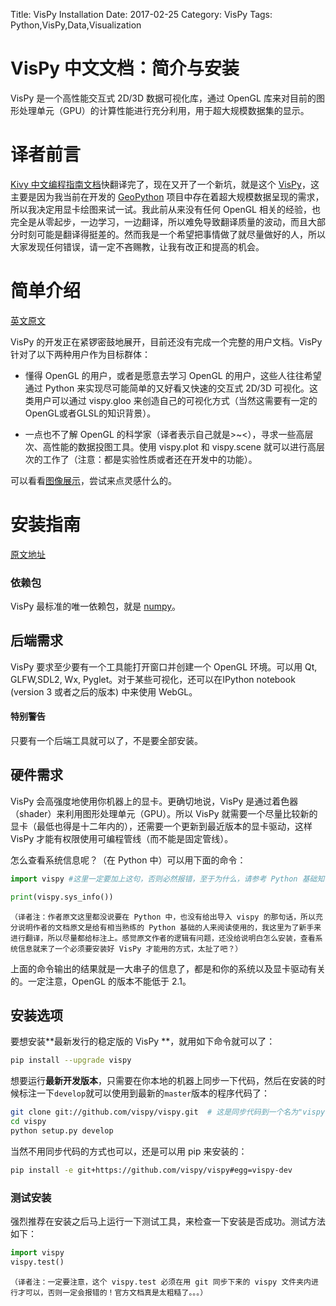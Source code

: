 Title: VisPy Installation
Date: 2017-02-25
Category: VisPy
Tags: Python,VisPy,Data,Visualization


# VisPy 中文文档：简介与安装

VisPy 是一个高性能交互式 2D/3D 数据可视化库，通过 OpenGL 库来对目前的图形处理单元（GPU）的计算性能进行充分利用，用于超大规模数据集的显示。

# 译者前言

[Kivy 中文编程指南文档](https://github.com/cycleuser/Kivy-CN)快翻译完了，现在又开了一个新坑，就是这个 [VisPy](https://github.com/cycleuser/VisPy-CN)，这主要是因为我当前在开发的 [GeoPython](https://github.com/cycleuser/GeoPython) 项目中存在着超大规模数据呈现的需求，所以我决定用显卡绘图来试一试。我此前从来没有任何 OpenGL 相关的经验，也完全是从零起步，一边学习，一边翻译，所以难免导致翻译质量的波动，而且大部分时刻可能是翻译得挺差的。然而我是一个希望把事情做了就尽量做好的人，所以大家发现任何错误，请一定不吝赐教，让我有改正和提高的机会。


# 简单介绍

[英文原文](http://vispy.org/documentation.html#getting-started)

VisPy 的开发正在紧锣密鼓地展开，目前还没有完成一个完整的用户文档。VisPy 针对了以下两种用户作为目标群体：

* 懂得 OpenGL 的用户，或者是愿意去学习 OpenGL 的用户，这些人往往希望通过 Python 来实现尽可能简单的又好看又快速的交互式 2D/3D 可视化。这类用户可以通过 vispy.gloo 来创造自己的可视化方式（当然这需要有一定的 OpenGL或者GLSL的知识背景）。

* 一点也不了解 OpenGL 的科学家（译者表示自己就是>~<），寻求一些高层次、高性能的数据投图工具。使用 vispy.plot 和 vispy.scene 就可以进行高层次的工作了（注意：都是实验性质或者还在开发中的功能）。

可以看看[图像展示](http://vispy.org/gallery.html)，尝试来点灵感什么的。

# 安装指南

[原文地址](http://vispy.org/installation.html)

### 依赖包

VisPy 最标准的唯一依赖包，就是 [numpy](http://numpy.org/)。



## 后端需求


VisPy 要求至少要有一个工具能打开窗口并创建一个 OpenGL 环境。可以用 Qt, GLFW,SDL2, Wx, Pyglet。对于某些可视化，还可以在IPython notebook (version 3 或者之后的版本) 中来使用 WebGL。


#### 特别警告

只要有一个后端工具就可以了，不是要全部安装。


## 硬件需求


VisPy 会高强度地使用你机器上的显卡。更确切地说，VisPy 是通过着色器（shader）来利用图形处理单元（GPU）。所以 VisPy 就需要一个尽量比较新的显卡（最低也得是十二年内的），还需要一个更新到最近版本的显卡驱动，这样 VisPy 才能有权限使用可编程管线（而不能是固定管线）。


怎么查看系统信息呢？（在 Python 中）可以用下面的命令：

```Python
import vispy #这里一定要加上这句，否则必然报错，至于为什么，请参考 Python 基础知识

print(vispy.sys_info())
```
	（译者注：作者原文这里都没说要在 Python 中，也没有给出导入 vispy 的那句话，所以充分说明作者的文档原文是给有相当熟练的 Python 基础的人来阅读使用的，我这里为了新手来进行翻译，所以尽量都给标注上。感觉原文作者的逻辑有问题，还没给说明白怎么安装，查看系统信息就来了一个必须要安装好 VisPy 才能用的方式，太扯了吧？）

上面的命令输出的结果就是一大串子的信息了，都是和你的系统以及显卡驱动有关的。一定注意，OpenGL 的版本不能低于 2.1。



## 安装选项

要想安装**最新发行的稳定版的 VisPy **，就用如下命令就可以了：

```Bash
pip install --upgrade vispy
```






想要运行**最新开发版本**，只需要在你本地的机器上同步一下代码，然后在安装的时候标注一下`develop`就可以使用到最新的`master`版本的程序代码了：


```Bash
git clone git://github.com/vispy/vispy.git  # 这是同步代码到一个名为"vispy"的文件夹
cd vispy
python setup.py develop
```

当然不用同步代码的方式也可以，还是可以用 pip 来安装的：

```Bash
pip install -e git+https://github.com/vispy/vispy#egg=vispy-dev
```

### 测试安装

强烈推荐在安装之后马上运行一下测试工具，来检查一下安装是否成功。测试方法如下：

```Python
import vispy
vispy.test()
```
	（译者注：一定要注意，这个 vispy.test 必须在用 git 同步下来的 vispy 文件夹内进行才可以，否则一定会报错的！官方文档真是太粗糙了。。。）